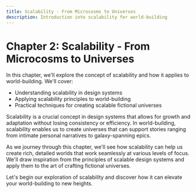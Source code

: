 ```yaml
---
title: Scalability - From Microcosms to Universes
description: Introduction into scalability for world-building
---
```


# Chapter 2: Scalability - From Microcosms to Universes

In this chapter, we'll explore the concept of scalability and how it applies to world-building. We'll cover:

- Understanding scalability in design systems
- Applying scalability principles to world-building
- Practical techniques for creating scalable fictional universes

Scalability is a crucial concept in design systems that allows for growth and adaptation without losing consistency or efficiency. In world-building, scalability enables us to create universes that can support stories ranging from intimate personal narratives to galaxy-spanning epics.

As we journey through this chapter, we'll see how scalability can help us create rich, detailed worlds that work seamlessly at various levels of focus. We'll draw inspiration from the principles of scalable design systems and apply them to the art of crafting fictional universes.

Let's begin our exploration of scalability and discover how it can elevate your world-building to new heights.